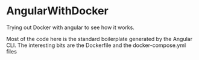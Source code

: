 # AngularWithDocker

Trying out Docker with angular to see how it works.

Most of the code here is the standard boilerplate generated by the Angular CLI.  The interesting bits are the Dockerfile and the docker-compose.yml files
